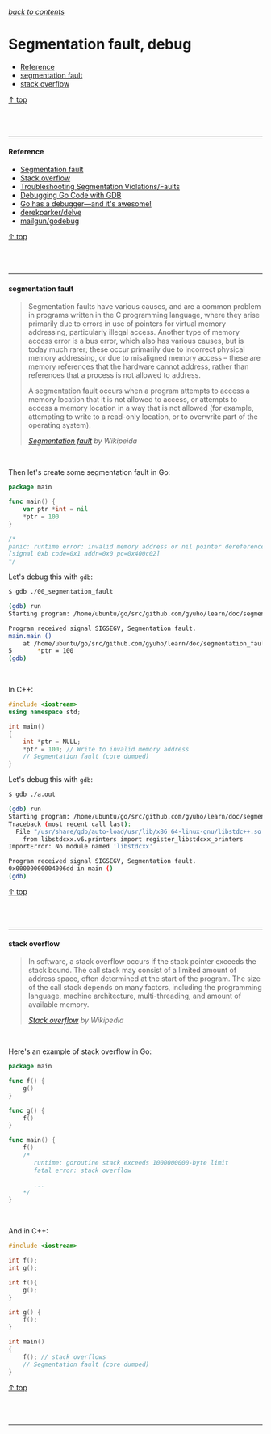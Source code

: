 [*back to contents*](https://github.com/gyuho/learn#contents)<br>

# Segmentation fault, debug

- [Reference](#reference)
- [segmentation fault](#segmentation-fault)
- [stack overflow](#stack-overflow)

[↑ top](#segmentation-fault-debug)
<br><br><br><br><hr>


#### Reference

- [Segmentation fault](https://en.wikipedia.org/wiki/Segmentation_fault)
- [Stack overflow](https://en.wikipedia.org/wiki/Stack_overflow)
- [Troubleshooting Segmentation Violations/Faults](http://web.mit.edu/10.001/Web/Tips/tips_on_segmentation.html)
- [Debugging Go Code with GDB](https://golang.org/doc/gdb)
- [Go has a debugger—and it's awesome!](https://blog.cloudflare.com/go-has-a-debugger-and-its-awesome/)
- [derekparker/delve](https://github.com/derekparker/delve)
- [mailgun/godebug](https://github.com/mailgun/godebug)

[↑ top](#segmentation-fault-debug)
<br><br><br><br><hr>


#### segmentation fault

> Segmentation faults have various causes, and are a common problem in programs
> written in the C programming language, where they arise primarily due to
> errors in use of pointers for virtual memory addressing, particularly illegal
> access. Another type of memory access error is a bus error, which also has
> various causes, but is today much rarer; these occur primarily due to
> incorrect physical memory addressing, or due to misaligned memory access –
> these are memory references that the hardware cannot address, rather than
> references that a process is not allowed to address.
>
> A segmentation fault occurs when a program attempts to access a memory
> location that it is not allowed to access, or attempts to access a memory
> location in a way that is not allowed (for example, attempting to write to a
> read-only location, or to overwrite part of the operating system).
>
> [*Segmentation fault*](https://en.wikipedia.org/wiki/Segmentation_fault) *by
> Wikipeida*

<br>

Then let's create some segmentation fault in Go:

```go
package main

func main() {
	var ptr *int = nil
	*ptr = 100
}

/*
panic: runtime error: invalid memory address or nil pointer dereference
[signal 0xb code=0x1 addr=0x0 pc=0x400c02]
*/

```

Let's debug this with `gdb`:

```bash
$ gdb ./00_segmentation_fault

(gdb) run
Starting program: /home/ubuntu/go/src/github.com/gyuho/learn/doc/segmentation_fault_debug/code/00_segmentation_fault 

Program received signal SIGSEGV, Segmentation fault.
main.main ()
    at /home/ubuntu/go/src/github.com/gyuho/learn/doc/segmentation_fault_debug/code/00_segmentation_fault.go:5
5		*ptr = 100
(gdb)

```

<br>

In C++:

```cpp
#include <iostream>
using namespace std;

int main()
{
	int *ptr = NULL;
	*ptr = 100; // Write to invalid memory address
	// Segmentation fault (core dumped)
}

```

Let's debug this with `gdb`:

```bash
$ gdb ./a.out

(gdb) run
Starting program: /home/ubuntu/go/src/github.com/gyuho/learn/doc/segmentation_fault_debug/code/a.out 
Traceback (most recent call last):
  File "/usr/share/gdb/auto-load/usr/lib/x86_64-linux-gnu/libstdc++.so.6.0.19-gdb.py", line 63, in <module>
    from libstdcxx.v6.printers import register_libstdcxx_printers
ImportError: No module named 'libstdcxx'

Program received signal SIGSEGV, Segmentation fault.
0x00000000004006dd in main ()
(gdb) 

```

[↑ top](#segmentation-fault-debug)
<br><br><br><br><hr>


#### stack overflow

> In software, a stack overflow occurs if the stack pointer exceeds the stack
> bound. The call stack may consist of a limited amount of address space, often
> determined at the start of the program. The size of the call stack depends on
> many factors, including the programming language, machine architecture,
> multi-threading, and amount of available memory. 
>
> [*Stack overflow*](https://en.wikipedia.org/wiki/Stack_overflow) *by Wikipedia*

<br>

Here's an example of stack overflow in Go:

```go
package main

func f() {
	g()
}

func g() {
	f()
}

func main() {
	f()
	/*
	   runtime: goroutine stack exceeds 1000000000-byte limit
	   fatal error: stack overflow

	   ...
	*/
}

```

<br>

And in C++:

```cpp
#include <iostream>

int f();
int g();

int f(){
	g();
}

int g() {
	f();  
}

int main()
{
	f(); // stack overflows
	// Segmentation fault (core dumped)
}

```

[↑ top](#segmentation-fault-debug)
<br><br><br><br><hr>
